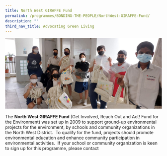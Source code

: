```yaml
---
title: North West GIRAFFE Fund
permalink: /programmes/BONDING-THE-PEOPLE/NorthWest-GIRAFFE-Fund/
description: ""
third_nav_title: Advocating Green Living
---
```

<meta name="description" content="North West Giraffe Fund">


![](/images/Programmes/Green%20Living/Giraffe%201.jpg)

The **North West GIRAFFE Fund** (Get Involved, Reach Out and Act! Fund for the Environment) was set up in 2009 to support ground-up environmental projects for the environment, by schools and community organizations in the North West District.  To qualify for the fund, projects should promote environmental education and enhance community participation in environmental activities.  If your school or community organization is keen to sign up for this programme, please contact